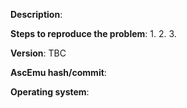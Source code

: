 **Description**:  

**Steps to reproduce the problem**:
1. 
2. 
3. 

**Version**: TBC

**AscEmu hash/commit**:  

**Operating system**:  

